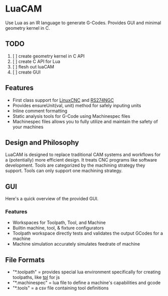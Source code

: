 
# LuaCAM
Use Lua as an IR language to generate G-Codes.
Provides GUI and minimal geometry kernel in C.

## TODO
1. [ ] create geometry kernel in C API
2. [ ] create C API for Lua
3. [ ] flesh out luaCAM
4. [ ] create GUI


## Features
- First class support for [LinuxCNC](https://linuxcnc.org/docs/html/gcode/) and [RS274NGC](https://www.nist.gov/publications/nist-rs274ngc-interpreter-version-3)
- Provides ensureUnit(val, unit) method for safely inputing units
- Inline comment formatting
- Static analysis tools for G-Code using Machinespec files
- Machinespec files allows you to fully utilize and maintain the safety of your machines


## Design and Philosophy
LuaCAM is designed to replace traditional CAM systems and workflows for a (potentially) more efficient design.
It treats CNC programs like software development.
Tools are categorized by the machining strategy they support. Tools can only support one machining strategy.


## GUI
Here's a quick overview of the provided GUI.

### Features
- Workspaces for Toolpath, Tool, and Machine
- Builtin machine, tool, & fixture configurators
- Toolpath workspace directly tests and validates the output GCodes for a machine
- Machine simulation accurately simulates feedrate of machine

## File Formats
- "*.toolpath" = provides special lua environment specifically for creating toolpaths, like [tpl](https://tplang.org/) for js
- "*.machinespec" = lua file to define a machine's capabilities and gcode
- "*.tools" = a csv file containing tool definitions

